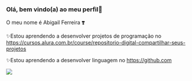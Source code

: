 ### Olá, bem vindo(a) ao meu perfil👋

O meu nome é Abigail Ferreira ❣️

✨Estou aprendendo a desenvolver projetos de programação no https://cursos.alura.com.br/course/repositorio-digital-compartilhar-seus-projetos

✨Estou aprendendo a desenvolver linguagem no https://github.com

![](https://media1.tenor.com/m/Fm5odet_JksAAAAd/adrinette-adrien-y-marinette.gif)
